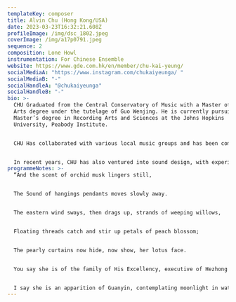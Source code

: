 ```yaml
---
templateKey: composer
title: Alvin Chu (Hong Kong/USA)
date: 2023-03-23T16:32:21.608Z
profileImage: /img/dsc_1802.jpeg
coverImage: /img/a17p0791.jpeg
sequence: 2
composition: Lone Howl
instrumentation: For Chinese Ensemble
website: https://www.gde.com.hk/en/member/chu-kai-yeung/
socialMediaA: "https://www.instagram.com/chukaiyeunga/ "
socialMediaB: "-"
socialHandleA: "@chukaiyeunga"
socialHandleB: "-"
bio: >-
  CHU Graduated from the Central Conservatory of Music with a Master of Fine
  Arts degree under the tutelage of Guo Wenjing. He is currently pursuing a
  Master’s degree in Recording Arts and Sciences at the Johns Hopkins
  University, Peabody Institute. 


  CHU Has collaborated with various local music groups and has been commissioned to create works for groups such as the "Hong Kong Gaudemaus Dunhuang Ensemble", "Elegance Choir", “The Hong Kong Academy for Performing Arts Wind Band", "Greeners - Mixed Choir", "Yue - Pipa Chamber Music Ensemble", "Psalm Wind Band", "Hong Kong Festival Wind Orchestra" and "RedBricks Harmonica Ensemble". In 2018, was commissioned by the Consulate General of Israel in Hong Kong to create “Wax of the Moon" for a young award-winning pianist. 


  In recent years, CHU has also ventured into sound design, with experience in recording production and live audio reinforcement. Works including the 3rd Silk Road (Dunhuang) International Cultural Expo - “Heavenly Music of Pure-land“ concert, the 4th Silk Road International Arts Festival - “Dunhuang resonance of the Silk Road" concert, the “A world within Strokes and Sounds" online music concert, "The Hong Kong Jockey Club Series: Dunhuang: Enchanting Tales for Millennium” (presented by the Hong Kong Heritage Museum) exhibition sound installation art, the “A Dialogue between Dunhuang and the Palace Museum – Across 2000 Years of Chinese Heritage” Concert and Cultural Seminar, and the “Peabody Opera Theatre Series: Don Giovanni by Wolfgang Amadeus Mozart”.
programmeNotes: >-
  “And the scent of orchid musk lingers still,


  The Sound of hangings pendants moves slowly away.


  The eastern wind sways, then drags up, strands of weeping willows,


  Floating threads catch and stir up petals of peach blossom;


  The pearly curtains now hide, now show, her lotus face.


  You say she is of the family of His Excellency, executive of Hezhong Prefecture;


  I say she is an apparition of Guanyin, contemplating moonlight in water.”
---
```


